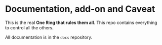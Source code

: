 # Documentation, add-on and Caveat

This is the real **One Ring that rules them all**.
This repo contains everything to control all the others.

All documentation is in the `docs` repository.
